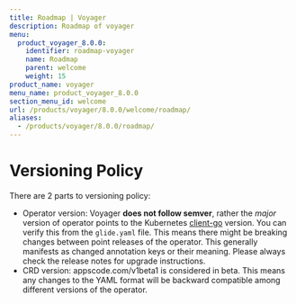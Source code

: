 ```yaml
---
title: Roadmap | Voyager
description: Roadmap of voyager
menu:
  product_voyager_8.0.0:
    identifier: roadmap-voyager
    name: Roadmap
    parent: welcome
    weight: 15
product_name: voyager
menu_name: product_voyager_8.0.0
section_menu_id: welcome
url: /products/voyager/8.0.0/welcome/roadmap/
aliases:
  - /products/voyager/8.0.0/roadmap/
---
```


# Versioning Policy

There are 2 parts to versioning policy:

 - Operator version: Voyager __does not follow semver__, rather the _major_ version of operator points to the
Kubernetes [client-go](https://github.com/kubernetes/client-go#branches-and-tags) version. You can verify this
from the `glide.yaml` file. This means there might be breaking changes between point releases of the operator.
This generally manifests as changed annotation keys or their meaning.
Please always check the release notes for upgrade instructions.
 - CRD version: appscode.com/v1beta1 is considered in beta. This means any changes to the YAML format will be backward
compatible among different versions of the operator.
